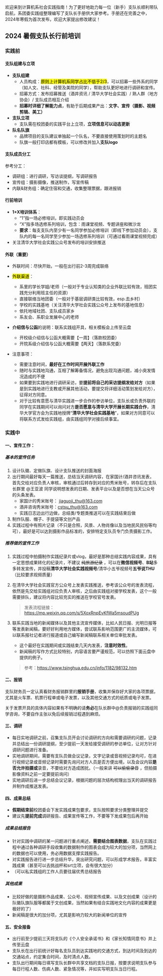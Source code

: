 欢迎来到计算机系社会实践指南！为了更好地助力每一位（新手）支队长顺利带队启航，系团委实践组整理编写了支队长手册供大家参考。手册还在完善之中，2024年寒假为首次发布，欢迎大家提出修改建议！

## 2024 暑假支队长行前培训


### 实践前

#### 支队组建与立项

- **支队组建**
    - 人员构成：<mark>原则上计算机系同学占比不低于2/3</mark>，可以招募一些外系的同学（如人文、社科、经管及美院的同学），帮助支队更好地进行调研和宣传。
    - 招募方式：发布招募推送（酒井资讯 / 清华大学社会实践）/ 熟人群（地方协会）/ 支队成员相互介绍
    - **招募时详细了解能力点**，有助于后期成果产出：**文字、宣传（摄影、视频剪辑、美工）**
- **支队立项**
    - 支队需在校团委的实践平台上立项，**立项信息可以动态更新**
- **队名队旗**
    - 品牌项目的支队建议单独起一个队名，不要直接使用策划时的主题名
    - 队旗一般打印店都有模板，可以修改并加入**支队logo**

#### 支队成员分工

参考分工：

- 调研组：进行调研，写访谈提纲，写调研报告
- 宣传组：摄影摄像，推送制作，写宣传稿
- 内联&财务组：确定住宿和交通，收集整理票据，跟进报销

#### 行前培训

- **1+X培训体系**：
    - “1”指一场必修培训，即实践动员会
    - “X”指多场选修系列培训，包含：雨课堂视频、专题讲座和微沙龙
    - **要求**：每支支队内至少有一名同学参加必修培训（即线下参加动员会），支队内的每一名同学至少参加一场选修系列培训（可通过看雨课堂视频完成）
- 关注清华大学社会实践公众号发布的培训安排推送

#### 外联（重要）

- 外联时间：尽快开始，一般在出行前2-3周完成联络
- <mark>外联渠道</mark>：
    - 系里的学长学姐/老师（一般对于专业认知类的企业外联比较有效，班团实践充分利用班主任的资源）
    - 直接联络当地团委（一般对于基层调研类比较有效，esp.去乡村）
    - 学校的实践基地（关注清华大学社会实践公众号上发布的基地信息）
    - 依托地域社团、支队成员家乡
    - 系友会、系职业发展中心的老师
- **介绍信与公函**的说明：联系实践组开具，相关模板会上传至云盘
    - 开校级介绍信与公函大概需要【一周】（落款校团委）
    - 开院系级介绍信与公函大概需要【两天】（落款系党委）

- 注意事项：
    - 需要注意时间，**最好在工作时间开展外联工作**
    - 随时与实践地沟通，互相了解筹备情况，避免出现沟通问题，减小突发情况造成的不便
    - 如果要到实践地进行调研采访，要**提前将自己的采访提纲发给对方**（如果是到实践地进行支教或开展其他活动，要提交将详细活动策划发给对方），征得对方同意。
    - 对于比较有意愿与清华实践进一步合作的参访单位，支队长或负责外联的同学在实践期间可以询问对方**是否愿意与清华大学开展长期实践合作**，清华大学官方会为实践地授牌“**清华大学社会实践基地**”，如果对方同意可以将联系方式发给实践组，由实践组同学对接后续事宜。

### 实践中

#### 一、宣传工作：

##### 基本的宣传任务

1. 设计队徽、定做队旗、设计支队推送的封面海报
2. 出行期间最好每天一篇推送，总结当天调研内容，在家国计/酒井咨讯发表，首先交给对应负责人审核，审核通过后转存到对应的秀米账号，转存后在支队长群里 @王亚波 同学说明想发表的日期、发表平台以及是否想在当天公众号的头条发表。
    - 家国计的秀米账号： [jiaguoji_thu@163.com](mailto:jiaguoji_thu@163.com)
    - 酒井咨询秀米账号：[cstsu_thu@163.com](mailto:cstsu_thu@163.com)
    - 实践日志边出行边做，总结类/专题类推送可以在实践结束后做
3. 制作队服、帽子、手提袋等文创产品
4. 实践过程中有照片记录（不只是合照，风景、人物肖像以及当地民风民俗等均可），最好是可以达到摄影作品标准的，安排特定支队员专门负责摄影工作。

##### 推荐做的宣传工作

1. 实践过程中拍摄制作实践纪录片或vlog，最好是那种总结实践内容成果，具有一定思想成果转化的纪录片，不建议 ~~纯旅游纪录~~ ，可以在**微信视频号**、**B站**多多转发宣传，并投稿**清华大学社会实践视频号**/清华小五爷视频号**五爷说THU**（比较要求视频质量）
2. 在清华大学社会实践官方公众号上发表实践推送，参考该公众号的发表流程，依然是先交给实践组对应负责人审核，之后由实践组对接学校发表，这个一般需要排队，建议将内容比较充实的推送在学校官号发表。
    
    > 发表流程链接：https://mp.weixin.qq.com/s/5XoxRnpEvKfWa5msoudPUg
    > 
3. 联系实践当地的新闻媒体以及其他主流宣传媒体，比如人民日报、光明日报等等发表新闻稿，要好好利用地方媒体，尝试联系影响范围更广的主流媒体，可以联系报社记者进行报道或自己编写新闻稿联系相关单位审批发表。
    - 这个最好在实践期间或实践结束几天内发表，**注意时效性**。
    - 新闻稿的写作方式比较特别，内容语言要严谨规范，可以仿照下面云盘中提供的例子。
    
    > 参考：https://www.tsinghua.edu.cn/info/1182/98132.htm
    > 

#### 二、报销

支队财务员一定认真看财务报销群里的**报销手册**，收集并保存好大家的各项票据，尤其是火车票、机票行程单或电子发票，以及其他交通方式的纸质或电子发票。

关于发票开具的具体内容如果有不明确的请**务必**在队长群中@负责报销的实践组同学咨询，不要自作主张以免后续报销过程遇到麻烦。

#### 三、调研

- 每日实地调研之前，召集支队员开会讨论调研的方向和需要调研的问题，记录并总结出一份调研提纲，至少提前一天发给接受调研的参访单位，让对方针对调研问题进行准备。
- 实地调研期间，需要有支队员做会议记录，文字记录或音视频记录均可，在进行视频记录或音频记录时需要先询问对方人员是否方便出境，以及会议内容**是否允许拍摄或**录音，不要给对方造成困扰。（一般来讲 ~~可以偷偷录音~~ ，但拍摄影像资料之前一定要提前询问）
- 实地调研后进一步总结会议记录，根据问题的层次结构梳理出当天的调研报告并制作成推送发表。

#### 四、成果总结

- **假期结束前**校团委会下发实践成果包要求，支队按照要求分类整理并提交
- 建议先**提前完成**调研报告、成果宣传等工作，不要等下发成果包后再开始

##### 成果总结报告

- 针对实践中调研的某一问题进行重点阐述，**需要结合图表数据**，支队在实践过程中通过各种调研手段收集的数据制作的图表会成为较大的加分项，当然网上的数据也可以使用，务必用数据支撑实践报告。
- 对实践报告进行进一步总结升华，突出研究问题，可以形成学术报告，丰富实践成果（甚至可以去挑战杯和srt立项，会有很大加分）
- （可以私实践组的工作人员要往届优秀总结报告

##### 其他成果

- 比较好做的是摄影作品成果、公众号、视频宣传成果、以及文创成果（设计的队徽队旗队服等都属于文创成果，当然如果有结合实践地文化内容的成果更是极好的了）
- 新闻稿是很大的加分项，尤其是影响力较大的新闻单位的宣传

#### 五、安全报备
- 出行前至少提前三天将支队的《个人安全承诺书》和《家长知情同意书》并上传至云盘
- 支队长在出行前统计好每名支队员到达实践地的交通方式，到达时间及到达的交通站点，约定集合时间，及时清点人数。
- 支队出行期间每日填写支队长群中共享文档的支队日报，按要求说明支队参与每日行程人数、伤病人数、紧急情况等，并如实写明支队当日行程。


